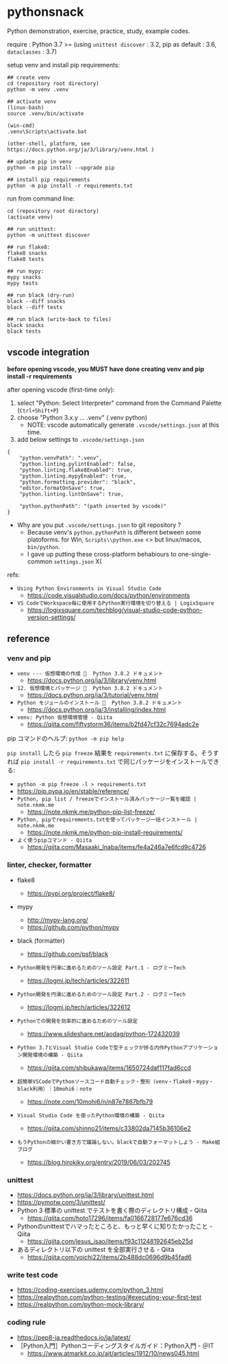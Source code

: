 # pythonsnack
Python demonstration, exercise, practice, study, example codes.

require : Python 3.7 >= (using `unittest discover` : 3.2, pip as default : 3.6, `dataclasses` : 3.7)

setup venv and install pip requirements:

```
## create venv
cd (repository root directory)
python -m venv .venv

## activate venv
(linux-bash)
source .venv/bin/activate

(win-cmd)
.venv\Scripts\activate.bat 

(other-shell, platform, see https://docs.python.org/ja/3/library/venv.html )

## update pip in venv
python -m pip install --upgrade pip

## install pip requirements
python -m pip install -r requirements.txt
```

run from command line:
```
cd (repository root directory)
(activate venv)

## run unittest:
python -m unittest discover

## run flake8:
flake8 snacks
flake8 tests

## run mypy:
mypy snacks
mypy tests

## run black (dry-run)
black --diff snacks
black --diff tests

## run black (write-back to files)
black snacks
black tests
```

## vscode integration

**before opening vscode, you MUST have done creating venv and pip install -r requirements**

after opening vscode (first-time only):
1. select "Python: Select Interpreter" command from the Command Palette (`Ctrl+Shift+P`)
2. choose "Python 3.x.y ... .venv" (.venv python)
   - NOTE: vscode automatically generate `.vscode/settings.json` at this time.
3. add below settings to `.vscode/settings.json`

```
{
    "python.venvPath": ".venv",
    "python.linting.pylintEnabled": false,
    "python.linting.flake8Enabled": true,
    "python.linting.mypyEnabled": true,
    "python.formatting.provider": "black",
    "editor.formatOnSave": true,
    "python.linting.lintOnSave": true,

    "python.pythonPath": "(path inserted by vscode)"
}
```

- Why are you put `.vscode/settings.json` to git repository ?
  - Because venv's `python.pythonPath` is different between some platoforms. for Win, `Scripts\\python.exe` <> but linux/macos, `bin/python`.
  - I gave up putting these cross-platform behabiours to one-single-common `settings.json` X(

refs:

- `Using Python Environments in Visual Studio Code`
  - https://code.visualstudio.com/docs/python/environments
- `VS CodeでWorkspace毎に使用するPython実行環境を切り替える | LogixSquare`
  - https://logixsquare.com/techblog/visual-studio-code-python-version-settings/

## reference

### venv and pip

- `venv --- 仮想環境の作成   Python 3.8.2 ドキュメント`
  - https://docs.python.org/ja/3/library/venv.html
- `12. 仮想環境とパッケージ   Python 3.8.2 ドキュメント`
  - https://docs.python.org/ja/3/tutorial/venv.html
- `Python モジュールのインストール   Python 3.8.2 ドキュメント`
  - https://docs.python.org/ja/3/installing/index.html
- `venv: Python 仮想環境管理 - Qiita`
  - https://qiita.com/fiftystorm36/items/b2fd47cf32c7694adc2e

pip コマンドのヘルプ: `python -m pip help`

`pip install` したら `pip freeze` 結果を `requirements.txt` に保存する。そうすれば `pip install -r requirements.txt` で同じパッケージをインストールできる:

- `python -m pip freeze -l > requirements.txt`
- https://pip.pypa.io/en/stable/reference/
- `Python, pip list / freezeでインストール済みパッケージ一覧を確認 | note.nkmk.me`
  - https://note.nkmk.me/python-pip-list-freeze/
- `Python, pipでrequirements.txtを使ってパッケージ一括インストール | note.nkmk.me`
  - https://note.nkmk.me/python-pip-install-requirements/
- `よく使うpipコマンド - Qiita`
  - https://qiita.com/Masaaki_Inaba/items/fe4a246a7e6fcd9c4726

### linter, checker, formatter

- flake8
  - https://pypi.org/project/flake8/
- mypy
  - http://mypy-lang.org/
  - https://github.com/python/mypy
- black (formatter)
  - https://github.com/psf/black

- `Python開発を円滑に進めるためのツール設定 Part.1 - ログミーTech`
  - https://logmi.jp/tech/articles/322611
- `Python開発を円滑に進めるためのツール設定 Part.2 - ログミーTech`
  - https://logmi.jp/tech/articles/322612
- `Pythonでの開発を効率的に進めるためのツール設定`
  - https://www.slideshare.net/aodag/python-172432039
- `Python 3.7とVisual Studio Codeで型チェックが捗る内作Pythonアプリケーション開発環境の構築 - Qiita`
  - https://qiita.com/shibukawa/items/1650724daf117fad6ccd
- `超簡単VSCodeでPythonソースコード自動チェック・整形（venv・flake8・mypy・black利用）｜10mohi6｜note`
  - https://note.com/10mohi6/n/n87e7867bfb79
- `Visual Studio Code を使ったPython環境の構築 - Qiita`
  - https://qiita.com/shinno21/items/c33802da7145b36106e2
- `もうPythonの細かい書き方で議論しない。blackで自動フォーマットしよう - Make組ブログ`
  - https://blog.hirokiky.org/entry/2019/06/03/202745

### unittest

- https://docs.python.org/ja/3/library/unittest.html
- https://pymotw.com/3/unittest/
- Python 3 標準の unittest でテストを書く際のディレクトリ構成 - Qiita
  - https://qiita.com/hoto17296/items/fa0166728177e676cd36
- Pythonのunittestでハマったところと、もっと早くに知りたかったこと - Qiita
  - https://qiita.com/jesus_isao/items/f93c11248192645eb25d
- あるディレクトリ以下の unittest を全部実行させる - Qiita
  - https://qiita.com/yoichi22/items/2b488dc0696d9b45fad6

### write test code

- https://coding-exercises.udemy.com/python_3.html
- https://realpython.com/python-testing/#executing-your-first-test
- https://realpython.com/python-mock-library/

### coding rule

- https://pep8-ja.readthedocs.io/ja/latest/
- ［Python入門］Pythonコーディングスタイルガイド：Python入門 - ＠IT
  - https://www.atmarkit.co.jp/ait/articles/1912/10/news045.html

